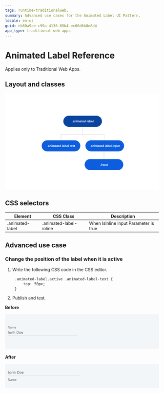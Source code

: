 ```yaml
---
tags: runtime-traditionalweb;
summary: Advanced use cases for the Animated Label UI Pattern.
locale: en-us
guid: eb80a9ee-c99a-4136-85b4-ec06d6b8e8d4
app_type: traditional web apps
---
```


# Animated Label Reference

<div class="info" markdown="1">

Applies only to Traditional Web Apps.

</div>

## Layout and classes
  
![](<images/animatedlabel-4-diag.png>)

## CSS selectors

| **Element** |  **CSS Class** |  **Description**  |
| ---|---|---
| .animated-label | .animated-label-inline |  When IsInline Input Parameter is true |

## Advanced use case

### Change the position of the label when it is active

1. Write the following CSS code in the CSS editor.

        .animated-label.active .animated-label-text {
            top: 50px;
        }

1. Publish and test.

**Before** 

![](<images/animatedlabel-5-ss.png>)

**After** 

![](<images/animatedlabel-6-ss.png>)
